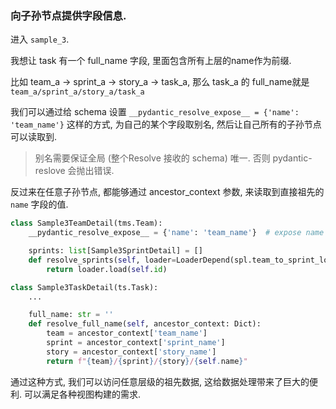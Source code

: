 ### 向子孙节点提供字段信息.

进入 `sample_3`.

我想让 task 有一个 full_name 字段, 里面包含所有上层的name作为前缀.

比如 team_a -> sprint_a -> story_a -> task_a, 那么 task_a 的 full_name就是 `team_a/sprint_a/story_a/task_a`

我们可以通过给 schema 设置 `__pydantic_resolve_expose__ = {'name': 'team_name'}` 这样的方式, 为自己的某个字段取别名, 然后让自己所有的子孙节点可以读取到.

> 别名需要保证全局 (整个Resolve 接收的 schema) 唯一. 否则 pydantic-reslove 会抛出错误.

反过来在任意子孙节点, 都能够通过 ancestor_context 参数, 来读取到直接祖先的 `name` 字段的值.

```python
class Sample3TeamDetail(tms.Team):
    __pydantic_resolve_expose__ = {'name': 'team_name'}  # expose name

    sprints: list[Sample3SprintDetail] = []
    def resolve_sprints(self, loader=LoaderDepend(spl.team_to_sprint_loader)):
        return loader.load(self.id)

class Sample3TaskDetail(ts.Task):
    ...

    full_name: str = ''
    def resolve_full_name(self, ancestor_context: Dict):
        team = ancestor_context['team_name']
        sprint = ancestor_context['sprint_name']
        story = ancestor_context['story_name']
        return f"{team}/{sprint}/{story}/{self.name}"
```

通过这种方式, 我们可以访问任意层级的祖先数据, 这给数据处理带来了巨大的便利. 可以满足各种视图构建的需求.